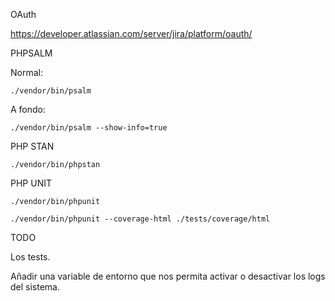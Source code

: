 OAuth

https://developer.atlassian.com/server/jira/platform/oauth/

PHPSALM

Normal:

```
./vendor/bin/psalm
```

A fondo:

```
./vendor/bin/psalm --show-info=true
```

PHP STAN

```
./vendor/bin/phpstan
```

PHP UNIT

```
./vendor/bin/phpunit
```

```
./vendor/bin/phpunit --coverage-html ./tests/coverage/html
```

TODO

Los tests.

Añadir una variable de entorno que nos permita activar o desactivar los logs del sistema.

